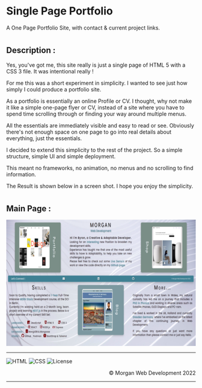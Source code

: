 # Single Page Portfolio

A One Page Portfolio Site, with contact & current project links.

#

## Description :

Yes, you've got me, this site really is just a single page of HTML 5 with a CSS 3 file. It was intentional really !

For me this was a short experiment in simplicity. I wanted to see just how simply I could produce a portfolio site.

As a portfolio is essentially an online Profile or CV.
I thought, why not make it like a simple one-page flyer or CV,
instead of a site where you have to spend time scrolling through or finding your way around multiple menus.

All the essentials are immediately visible and easy to read or see. Obviously there's not enough space on one page to go into real details about everything, just the essentials.

I decided to extend this simplicity to the rest of the project. So a simple structure, simple UI and simple deployment.

This meant no frameworks, no animation, no menus and no scrolling to find information.

The Result is shown below in a screen shot. I hope you enjoy the simplicity.

#

## Main Page :

![Screen Shot](images/Single_Page_Portfolio_ScreenShot.png)

---

![HTML](https://img.shields.io/badge/HTML5-E34F26?style=for-the-badge&logo=html5&logoColor=white)
![CSS](https://img.shields.io/badge/CSS3-1572B6?style=for-the-badge&logo=css3&logoColor=white)
![License](https://badgen.net/github/license/micromatch/micromatch)

<div style="text-align: right"> &copy; Morgan Web Development 2022</div>

---
